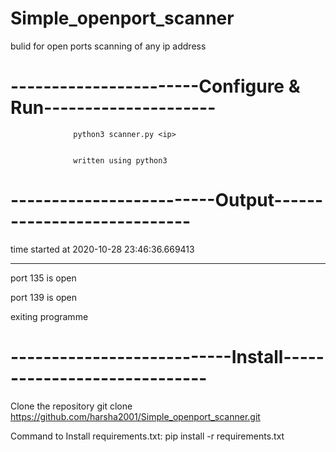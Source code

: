 # Simple_openport_scanner
bulid for open ports scanning of any ip address


# -----------------------Configure & Run---------------------
                  
                  python3 scanner.py <ip>
                  
                  
                  written using python3
                   
# -------------------------Output----------------------------

time started at 2020-10-28 23:46:36.669413
__________________________________________________
port 135 is open

port 139 is open

exiting programme


# ---------------------------Install-----------------------------

Clone the repository git clone https://github.com/harsha2001/Simple_openport_scanner.git



Command to Install requirements.txt: pip install -r requirements.txt
